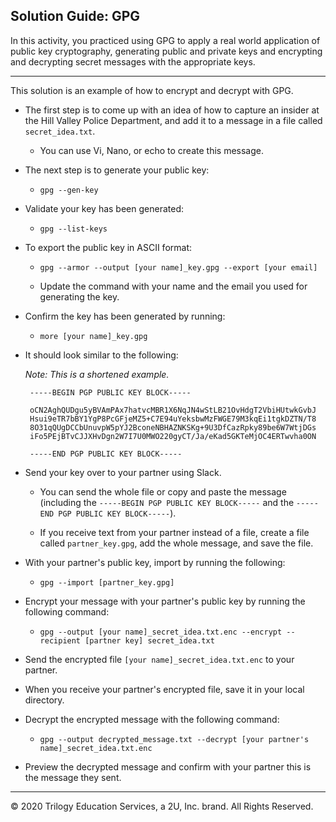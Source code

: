 ## Solution Guide: GPG  

In this activity, you practiced using GPG to apply a real world application of public key cryptography, generating public and private keys and encrypting and decrypting secret messages with the appropriate keys.

---

This solution is an example of how to encrypt and decrypt with GPG. 

- The first step is to come up with an idea of how to capture an insider at the Hill Valley Police Department, and add it to a message in a file called `secret_idea.txt`.
  
  - You can use Vi, Nano, or echo to create this message.
  
- The next step is to generate your public key:

   - `gpg --gen-key`
        
- Validate your key has been generated:
    
   - `gpg --list-keys`
        
- To export the public key in ASCII format:
 
  - `gpg --armor --output [your name]_key.gpg --export [your email]`
        
  - Update the command with your name and the email you used for generating the key.
    
- Confirm the key has been generated by running:

  - `more [your name]_key.gpg `
        
- It should look similar to the following:
       
   *Note: This is a shortened example.*
     

       -----BEGIN PGP PUBLIC KEY BLOCK-----

       oCN2AghQUDgu5yBVAmPAx7hatvcMBR1X6NqJN4wStLB21OvHdgT2VbiHUtwkGvbJ
       Hsui9eTR7bBY1YgP8PcGFjeMZ5+C7E94uYeksbwMzFWGE79M3kqEi1tgkDZTN/T8
       8O31qQUgDCCbUnuvpW5pYJ2BconeNBHAZNKSKg+9U3DfCazRpky89be6W7WtjDGs
       iFo5PEjBTvCJJXHvDgn2W7I7U0MWO220gyCT/Ja/eKad5GKTeMjOC4ERTwvha0ON

       -----END PGP PUBLIC KEY BLOCK-----


- Send your key over to your partner using Slack.
  
  - You can send the whole file or copy and paste the message (including the `-----BEGIN PGP PUBLIC KEY BLOCK-----` and the `-----END PGP PUBLIC KEY BLOCK-----`).
  
  - If you receive text from your partner instead of a file, create a file called `partner_key.gpg`, add the whole message, and save the file.
  
- With your partner's public key, import by running the following:
  
  - `gpg --import [partner_key.gpg]`
         
- Encrypt your message with your partner's public key by running the following command:
      
  - `gpg --output [your name]_secret_idea.txt.enc --encrypt --recipient [partner key] secret_idea.txt`
          
          
- Send the encrypted file `[your name]_secret_idea.txt.enc` to your partner.

 - When you receive your partner's encrypted file, save it in your local directory.

- Decrypt the encrypted message with the following command:

  - `gpg --output decrypted_message.txt --decrypt [your partner's name]_secret_idea.txt.enc`
        
- Preview the decrypted message and confirm with your partner this is the message they sent.        
---
 © 2020 Trilogy Education Services, a 2U, Inc. brand. All Rights Reserved.
